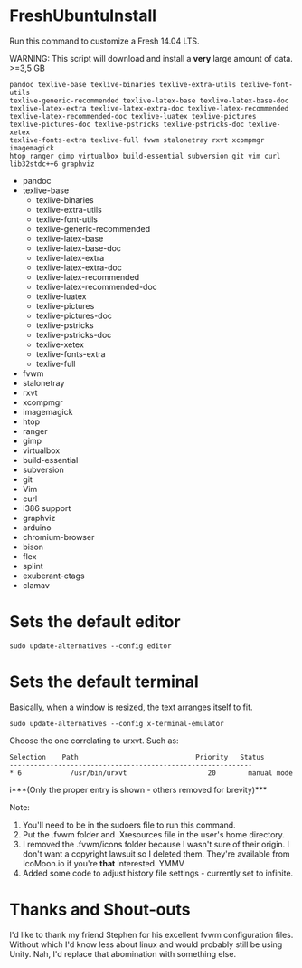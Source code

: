 FreshUbuntuInstall
==================

Run this command to customize a Fresh 14.04 LTS.

WARNING: This script will download and install a **very** large amount of data. >=3,5 GB

    pandoc texlive-base texlive-binaries texlive-extra-utils texlive-font-utils
    texlive-generic-recommended texlive-latex-base texlive-latex-base-doc
    texlive-latex-extra texlive-latex-extra-doc texlive-latex-recommended
    texlive-latex-recommended-doc texlive-luatex texlive-pictures
    texlive-pictures-doc texlive-pstricks texlive-pstricks-doc texlive-xetex
    texlive-fonts-extra texlive-full fvwm stalonetray rxvt xcompmgr imagemagick
    htop ranger gimp virtualbox build-essential subversion git vim curl
    lib32stdc++6 graphviz

* pandoc
* texlive-base
    + texlive-binaries
    + texlive-extra-utils
    + texlive-font-utils
    + texlive-generic-recommended
    + texlive-latex-base
    + texlive-latex-base-doc
    + texlive-latex-extra
    + texlive-latex-extra-doc
    + texlive-latex-recommended
    + texlive-latex-recommended-doc
    + texlive-luatex
    + texlive-pictures
    + texlive-pictures-doc
    + texlive-pstricks
    + texlive-pstricks-doc
    + texlive-xetex
    + texlive-fonts-extra
    + texlive-full
* fvwm
* stalonetray
* rxvt
* xcompmgr
* imagemagick
* htop
* ranger
* gimp
* virtualbox
* build-essential
* subversion
* git
* Vim
* curl
* i386 support 
* graphviz
* arduino
* chromium-browser
* bison
* flex
* splint
* exuberant-ctags
* clamav

# Sets the default editor
    sudo update-alternatives --config editor

# Sets the default terminal 

Basically, when a window is resized, the text arranges itself to fit.

    sudo update-alternatives --config x-terminal-emulator

Choose the one correlating to urxvt. Such as:

    Selection    Path                             Priority   Status
    ------------------------------------------------------------
    * 6            /usr/bin/urxvt                    20        manual mode

i***(Only the proper entry is shown - others removed for brevity)***

Note:

1. You'll need to be in the sudoers file to run this command.
1. Put the .fvwm folder and .Xresources file in the user's home directory.
1. I removed the .fvwm/icons folder because I wasn't sure of their origin. I don't want a copyright lawsuit so I deleted them. They're available from IcoMoon.io if you're **that** interested. YMMV
1. Added some code to adjust history file settings - currently set to infinite.

Thanks and Shout-outs
=====================

I'd like to thank my friend Stephen for his excellent fvwm configuration files. Without which I'd know less about linux and would probably still be using Unity. Nah, I'd replace that abomination with something else.
